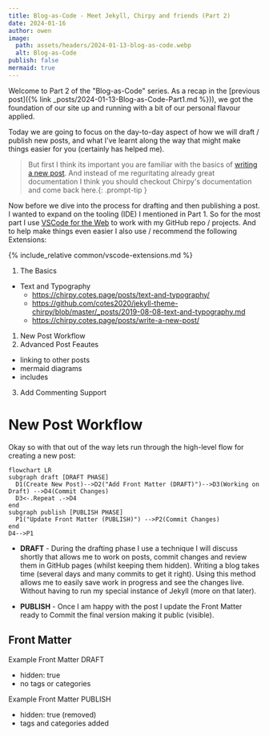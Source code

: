 ```yaml
---
title: Blog-as-Code - Meet Jekyll, Chirpy and friends (Part 2)
date: 2024-01-16
author: owen
image:
  path: assets/headers/2024-01-13-blog-as-code.webp
  alt: Blog-as-Code
publish: false
mermaid: true
---
```


Welcome to Part 2 of the "Blog-as-Code" series. As a recap in the [previous post]({% link _posts/2024-01-13-Blog-as-Code-Part1.md %})), we got the foundation of our site up and running with a bit of our personal flavour applied.

Today we are going to focus on the day-to-day aspect of how we will draft / publish new posts, and what I've learnt along the way that might make things easier for you (certainly has helped me).

>But first I think its important you are familiar with the basics of [writing a new post](https://chirpy.cotes.page/posts/write-a-new-post/). And instead of me reguritating already great documentation I think you should checkout Chirpy's documentation and come back here.{: .prompt-tip }

Now before we dive into the process for drafting and then publishing a post. I wanted to expand on the tooling (IDE) I mentioned in Part 1. So for the most part I use [VSCode for the Web](https://vscode.dev) to work with my GitHub repo / projects. And to help make things even easier I also use / recommend the following Extensions:

{% include_relative common/vscode-extensions.md %}

1. The Basics
  - Text and Typography
    - https://chirpy.cotes.page/posts/text-and-typography/
    - https://github.com/cotes2020/jekyll-theme-chirpy/blob/master/_posts/2019-08-08-text-and-typography.md
    - https://chirpy.cotes.page/posts/write-a-new-post/
1. New Post Workflow
2. Advanced Post Feautes
  - linking to other posts
  - mermaid diagrams
  - includes
3. Add Commenting Support



# New Post Workflow

Okay so with that out of the way lets run through the high-level flow for creating a new post:

```mermaid
flowchart LR
subgraph draft [DRAFT PHASE]
  D1(Create New Post)-->D2("Add Front Matter (DRAFT)")-->D3(Working on Draft) -->D4(Commit Changes)
  D3<-.Repeat .->D4
end
subgraph publish [PUBLISH PHASE]
  P1("Update Front Matter (PUBLISH)") -->P2(Commit Changes)
end
D4-->P1

```

* **DRAFT** - During the drafting phase I use a technique I will discuss shortly that allows me to work on posts, commit changes and review them in GitHub pages (whilst keeping them hidden). Writing a blog takes time (several days and many commits to get it right). Using this method allows me to easily save work in progress and see the changes live. Without having to run my special instance of Jekyll (more on that later).

* **PUBLISH** - Once I am happy with the post I update the Front Matter ready to Commit the final version making it public (visible).

## Front Matter

Example Front Matter DRAFT
- hidden: true
- no tags or categories

Example Front Matter PUBLISH
- hidden: true (removed)
- tags and categories added

